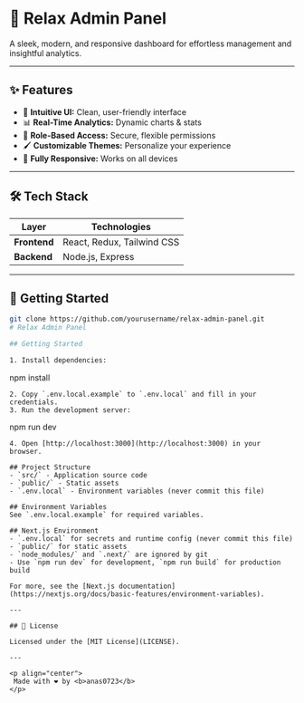 
# 🌿 Relax Admin Panel

A sleek, modern, and responsive dashboard for effortless management and insightful analytics.

---

## ✨ Features

- 🎨 **Intuitive UI:** Clean, user-friendly interface
- 📊 **Real-Time Analytics:** Dynamic charts & stats
- 🔐 **Role-Based Access:** Secure, flexible permissions
- 🖌️ **Customizable Themes:** Personalize your experience
- 📱 **Fully Responsive:** Works on all devices

---

## 🛠️ Tech Stack

| Layer      | Technologies                |
|------------|----------------------------|
| **Frontend** | React, Redux, Tailwind CSS | MUi
| **Backend**  | Node.js, Express           |


---

## 🚀 Getting Started

```bash
git clone https://github.com/yourusername/relax-admin-panel.git
# Relax Admin Panel

## Getting Started

1. Install dependencies:
   ```
   npm install
   ```
2. Copy `.env.local.example` to `.env.local` and fill in your credentials.
3. Run the development server:
   ```
   npm run dev
   ```
4. Open [http://localhost:3000](http://localhost:3000) in your browser.

## Project Structure
- `src/` - Application source code
- `public/` - Static assets
- `.env.local` - Environment variables (never commit this file)

## Environment Variables
See `.env.local.example` for required variables.

## Next.js Environment
- `.env.local` for secrets and runtime config (never commit this file)
- `public/` for static assets
- `node_modules/` and `.next/` are ignored by git
- Use `npm run dev` for development, `npm run build` for production build

For more, see the [Next.js documentation](https://nextjs.org/docs/basic-features/environment-variables).

---

## 📄 License

Licensed under the [MIT License](LICENSE).

---

<p align="center">
    Made with ❤️ by <b>anas0723</b>
</p>


